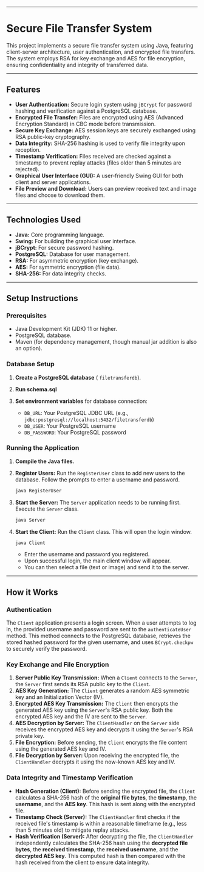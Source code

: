 -----

# Secure File Transfer System

This project implements a secure file transfer system using Java, featuring client-server architecture, user authentication, and encrypted file transfers. The system employs RSA for key exchange and AES for file encryption, ensuring confidentiality and integrity of transferred data.

-----

## Features

  * **User Authentication:** Secure login system using `jBCrypt` for password hashing and verification against a PostgreSQL database.
  * **Encrypted File Transfer:** Files are encrypted using AES (Advanced Encryption Standard) in CBC mode before transmission.
  * **Secure Key Exchange:** AES session keys are securely exchanged using RSA public-key cryptography.
  * **Data Integrity:** SHA-256 hashing is used to verify file integrity upon reception.
  * **Timestamp Verification:** Files received are checked against a timestamp to prevent replay attacks (files older than 5 minutes are rejected).
  * **Graphical User Interface (GUI):** A user-friendly Swing GUI for both client and server applications.
  * **File Preview and Download:** Users can preview received text and image files and choose to download them.

-----

## Technologies Used

  * **Java:** Core programming language.
  * **Swing:** For building the graphical user interface.
  * **jBCrypt:** For secure password hashing.
  * **PostgreSQL:** Database for user management.
  * **RSA:** For asymmetric encryption (key exchange).
  * **AES:** For symmetric encryption (file data).
  * **SHA-256:** For data integrity checks.

-----

## Setup Instructions

### Prerequisites

  * Java Development Kit (JDK) 11 or higher.
  * PostgreSQL database.
  * Maven (for dependency management, though manual jar addition is also an option).

### Database Setup

1.  **Create a PostgreSQL database** ( `filetransferdb`).

2.  **Run schema.sql**

3.  **Set environment variables** for database connection:

      * `DB_URL`: Your PostgreSQL JDBC URL (e.g., `jdbc:postgresql://localhost:5432/filetransferdb`)
      * `DB_USER`: Your PostgreSQL username
      * `DB_PASSWORD`: Your PostgreSQL password

### Running the Application

1.  **Compile the Java files.**

2.  **Register Users:**
    Run the `RegisterUser` class to add new users to the database. Follow the prompts to enter a username and password.

    ```bash
    java RegisterUser
    ```

3.  **Start the Server:**
    The `Server` application needs to be running first. Execute the `Server` class.

    ```bash
    java Server
    ```

4.  **Start the Client:**
    Run the `Client` class. This will open the login window.

    ```bash
    java Client
    ```

      * Enter the username and password you registered.
      * Upon successful login, the main client window will appear.
      * You can then select a file (text or image) and send it to the server.

-----

## How it Works

### Authentication

The `Client` application presents a login screen. When a user attempts to log in, the provided username and password are sent to the `authenticateUser` method. This method connects to the PostgreSQL database, retrieves the stored hashed password for the given username, and uses `BCrypt.checkpw` to securely verify the password.

### Key Exchange and File Encryption

1.  **Server Public Key Transmission:** When a `Client` connects to the `Server`, the `Server` first sends its RSA public key to the `Client`.
2.  **AES Key Generation:** The `Client` generates a random AES symmetric key and an Initialization Vector (IV).
3.  **Encrypted AES Key Transmission:** The `Client` then encrypts the generated AES key using the `Server`'s RSA public key. Both the encrypted AES key and the IV are sent to the `Server`.
4.  **AES Decryption by Server:** The `ClientHandler` on the `Server` side receives the encrypted AES key and decrypts it using the `Server`'s RSA private key.
5.  **File Encryption:** Before sending, the `Client` encrypts the file content using the generated AES key and IV.
6.  **File Decryption by Server:** Upon receiving the encrypted file, the `ClientHandler` decrypts it using the now-known AES key and IV.

### Data Integrity and Timestamp Verification

  * **Hash Generation (Client):** Before sending the encrypted file, the `Client` calculates a SHA-256 hash of the **original file bytes**, the **timestamp**, the **username**, and the **AES key**. This hash is sent along with the encrypted file.
  * **Timestamp Check (Server):** The `ClientHandler` first checks if the received file's timestamp is within a reasonable timeframe (e.g., less than 5 minutes old) to mitigate replay attacks.
  * **Hash Verification (Server):** After decrypting the file, the `ClientHandler` independently calculates the SHA-256 hash using the **decrypted file bytes**, the **received timestamp**, the **received username**, and the **decrypted AES key**. This computed hash is then compared with the hash received from the client to ensure data integrity.



